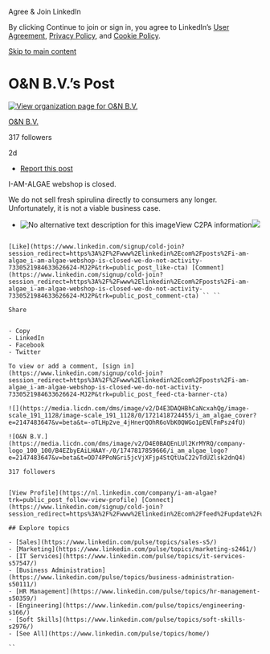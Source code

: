 Agree & Join LinkedIn


By clicking Continue to join or sign in, you agree to LinkedIn’s [User Agreement](https://www.linkedin.com/legal/user-agreement?trk=linkedin-tc_auth-button_user-agreement), [Privacy Policy](https://www.linkedin.com/legal/privacy-policy?trk=linkedin-tc_auth-button_privacy-policy), and [Cookie Policy](https://www.linkedin.com/legal/cookie-policy?trk=linkedin-tc_auth-button_cookie-policy).


[Skip to main content](https://www.linkedin.com/posts/i-am-algae_i-am-algae-webshop-is-closed-we-do-not-activity-7330521984633626624-MJ2P#main-content)

# O&N B.V.’s Post

[![View organization page for O&amp;N B.V.](https://media.licdn.com/dms/image/v2/D4E0BAQEnLUl2KrMYRQ/company-logo_100_100/B4EZbyEAiLHAAY-/0/1747817859666/i_am_algae_logo?e=2147483647&v=beta&t=OD74PPoNGri5jcVjXFjp4StQtUaC22vTdUZlsk2dnQ4)](https://nl.linkedin.com/company/i-am-algae?trk=public_post_feed-actor-image)

[O&N B.V.](https://nl.linkedin.com/company/i-am-algae?trk=public_post_feed-actor-name)

317 followers




































2d


- [Report this post](https://www.linkedin.com/uas/login?session_redirect=https%3A%2F%2Fwww.linkedin.com%2Fposts%2Fi-am-algae_i-am-algae-webshop-is-closed-we-do-not-activity-7330521984633626624-MJ2P&trk=public_post_ellipsis-menu-semaphore-sign-in-redirect&guestReportContentType=POST&_f=guest-reporting)

I-AM-ALGAE webshop is closed.

We do not sell fresh spirulina directly to consumers any longer. Unfortunately, it is not a viable business case.

- ![No alternative text description for this image](https://media.licdn.com/dms/image/v2/D4E22AQEO_hS6E8NEcg/feedshare-shrink_800/B4EZbs.4jiHkAo-/0/1747732634103?e=2147483647&v=beta&t=VS5Tv33XvfXGgE1wmiWS5HC3ljl9nC2ET5PcKrpzPrQ)View C2PA information![](https://static.licdn.com/aero-v1/sc/h/dur0ryw0e9uscxa9b6zqvgvfs)

````

[Like](https://www.linkedin.com/signup/cold-join?session_redirect=https%3A%2F%2Fwww%2Elinkedin%2Ecom%2Fposts%2Fi-am-algae_i-am-algae-webshop-is-closed-we-do-not-activity-7330521984633626624-MJ2P&trk=public_post_like-cta) [Comment](https://www.linkedin.com/signup/cold-join?session_redirect=https%3A%2F%2Fwww%2Elinkedin%2Ecom%2Fposts%2Fi-am-algae_i-am-algae-webshop-is-closed-we-do-not-activity-7330521984633626624-MJ2P&trk=public_post_comment-cta) `` ``

Share


- Copy
- LinkedIn
- Facebook
- Twitter

To view or add a comment, [sign in](https://www.linkedin.com/signup/cold-join?session_redirect=https%3A%2F%2Fwww%2Elinkedin%2Ecom%2Fposts%2Fi-am-algae_i-am-algae-webshop-is-closed-we-do-not-activity-7330521984633626624-MJ2P&trk=public_post_feed-cta-banner-cta)

![](https://media.licdn.com/dms/image/v2/D4E3DAQHBhCaNcxahQg/image-scale_191_1128/image-scale_191_1128/0/1721418724455/i_am_algae_cover?e=2147483647&v=beta&t=-oTLHp2ve_4jHnerQOhR6oVbK0QWGo1pENlFmPsz4fU)

![O&N B.V.](https://media.licdn.com/dms/image/v2/D4E0BAQEnLUl2KrMYRQ/company-logo_100_100/B4EZbyEAiLHAAY-/0/1747817859666/i_am_algae_logo?e=2147483647&v=beta&t=OD74PPoNGri5jcVjXFjp4StQtUaC22vTdUZlsk2dnQ4)

317 followers


[View Profile](https://nl.linkedin.com/company/i-am-algae?trk=public_post_follow-view-profile) [Connect](https://www.linkedin.com/signup/cold-join?session_redirect=https%3A%2F%2Fwww%2Elinkedin%2Ecom%2Ffeed%2Fupdate%2Furn%3Ali%3Aactivity%3A7330521984633626624&trk=public_post_follow)

## Explore topics

- [Sales](https://www.linkedin.com/pulse/topics/sales-s5/)
- [Marketing](https://www.linkedin.com/pulse/topics/marketing-s2461/)
- [IT Services](https://www.linkedin.com/pulse/topics/it-services-s57547/)
- [Business Administration](https://www.linkedin.com/pulse/topics/business-administration-s50111/)
- [HR Management](https://www.linkedin.com/pulse/topics/hr-management-s50359/)
- [Engineering](https://www.linkedin.com/pulse/topics/engineering-s166/)
- [Soft Skills](https://www.linkedin.com/pulse/topics/soft-skills-s2976/)
- [See All](https://www.linkedin.com/pulse/topics/home/)

``